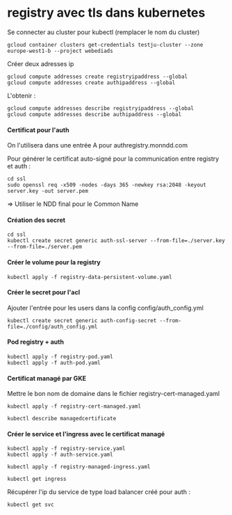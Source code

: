 # registry avec tls dans kubernetes

Se connecter au cluster pour kubectl (remplacer le nom du cluster)

```
gcloud container clusters get-credentials testju-cluster --zone europe-west1-b --project webediads
```

Créer deux adresses ip

```
gcloud compute addresses create registryipaddress --global
gcloud compute addresses create authipaddress --global
```

L'obtenir :
```
gcloud compute addresses describe registryipaddress --global
gcloud compute addresses describe authipaddress --global
```

#### Certificat pour l'auth
On l'utilisera dans une entrée A pour authregistry.monndd.com

Pour générer le certificat auto-signé pour la communication entre registry et auth :

```
cd ssl
sudo openssl req -x509 -nodes -days 365 -newkey rsa:2048 -keyout server.key -out server.pem
```

=> Utiliser le NDD final pour le Common Name

#### Création des secret

<!-- base64 des deux fichiers générés => deux longues chaînes dans auth-ssl-server-secret.yaml*

```
base64 -w 0 server.key
base64 -w 0 server.pem
```

```
kubectl apply -f auth-ssl-server-secret.yaml
``` -->

```
cd ssl
kubectl create secret generic auth-ssl-server --from-file=./server.key --from-file=./server.pem
```

#### Créer le volume pour la registry

```
kubectl apply -f registry-data-persistent-volume.yaml
```

#### Créer le secret pour l'acl

Ajouter l'entrée pour les users dans la config config/auth_config.yml

```
kubectl create secret generic auth-config-secret --from-file=./config/auth_config.yml
```


<!-- L'encoder en base64

```
base64 -w 0 config/auth_config.yml
```

Modifier le yaml auth-config-secret.yaml

```
kubectl apply -f auth-config-secret.yaml
``` -->

#### Pod registry + auth

```
kubectl apply -f registry-pod.yaml
kubectl apply -f auth-pod.yaml
```

#### Certificat managé par GKE

Mettre le bon nom de domaine dans le fichier registry-cert-managed.yaml

```
kubectl apply -f registry-cert-managed.yaml
```

<!-- Mettre le bon nom de domaine dans le fichier auth-cert-managed.yaml

```
kubectl apply -f auth-cert-managed.yaml
``` -->

```
kubectl describe managedcertificate
```

#### Créer le service et l'ingress avec le certificat managé

```
kubectl apply -f registry-service.yaml
kubectl apply -f auth-service.yaml
```

```
kubectl apply -f registry-managed-ingress.yaml
```

<!-- ```
kubectl apply -f auth-managed-ingress.yaml
``` -->

```
kubectl get ingress
```

Récupérer l'ip du service de type load balancer créé pour auth :

```
kubectl get svc
```
